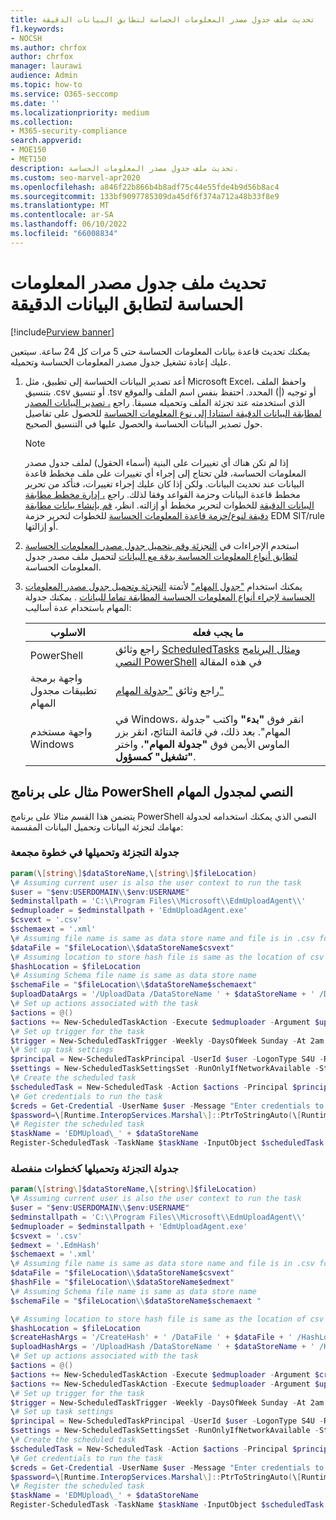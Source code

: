 ```yaml
---
title: تحديث ملف جدول مصدر المعلومات الحساسة لتطابق البيانات الدقيقة
f1.keywords:
- NOCSH
ms.author: chrfox
author: chrfox
manager: laurawi
audience: Admin
ms.topic: how-to
ms.service: O365-seccomp
ms.date: ''
ms.localizationpriority: medium
ms.collection:
- M365-security-compliance
search.appverid:
- MOE150
- MET150
description: تحديث ملف جدول مصدر المعلومات الحساسة.
ms.custom: seo-marvel-apr2020
ms.openlocfilehash: a846f22b866b4b8adf75c44e55fde4b9d56b8ac4
ms.sourcegitcommit: 133bf9097785309da45df6f374a712a48b33f8e9
ms.translationtype: MT
ms.contentlocale: ar-SA
ms.lasthandoff: 06/10/2022
ms.locfileid: "66008834"
---
```

# <a name="refresh-your-exact-data-match-sensitive-information-source-table-file"></a>تحديث ملف جدول مصدر المعلومات الحساسة لتطابق البيانات الدقيقة 

[!include[Purview banner](../includes/purview-rebrand-banner.md)]

يمكنك تحديث قاعدة بيانات المعلومات الحساسة حتى 5 مرات كل 24 ساعة. سيتعين عليك إعادة تشغيل جدول مصدر المعلومات الحساسة وتحميله.

1. أعد تصدير البيانات الحساسة إلى تطبيق، مثل Microsoft Excel، واحفظ الملف بتنسيق .csv أو تنسيق .tsv أو توجيه (|) المحدد. احتفظ بنفس اسم الملف والموقع الذي استخدمته عند تجزئة الملف وتحميله مسبقا. راجع [، تصدير البيانات المصدر لمطابقة البيانات الدقيقة استنادا إلى نوع المعلومات الحساسة](sit-get-started-exact-data-match-export-data.md#export-source-data-for-exact-data-match-based-sensitive-information-type) للحصول على تفاصيل حول تصدير البيانات الحساسة والحصول عليها في التنسيق الصحيح.

      > [!NOTE]
      > إذا لم تكن هناك أي تغييرات على البنية (أسماء الحقول) لملف جدول مصدر المعلومات الحساسة، فلن تحتاج إلى إجراء أي تغييرات على ملف مخطط قاعدة البيانات عند تحديث البيانات. ولكن إذا كان عليك إجراء تغييرات، فتأكد من تحرير مخطط قاعدة البيانات وحزمة القواعد وفقا لذلك. راجع [، إدارة مخطط مطابقة البيانات الدقيقة](sit-use-exact-data-manage-schema.md#manage-your-exact-data-match-schema) للخطوات لتحرير مخطط أو إزالته. انظر، [قم بإنشاء بيانات مطابقة دقيقة لنوع/حزمة قاعدة المعلومات الحساسة](sit-get-started-exact-data-match-create-rule-package.md#create-exact-data-match-sensitive-information-typerule-package) للخطوات لتحرير حزمة EDM SIT/rule أو إزالتها.

2. استخدم الإجراءات في [التجزئة وقم بتحميل جدول مصدر المعلومات الحساسة لتطابق أنواع المعلومات الحساسة بدقة مع البيانات](sit-get-started-exact-data-match-hash-upload.md#hash-and-upload-the-sensitive-information-source-table-for-exact-data-match-sensitive-information-types) لتحميل ملف مصدر جدول المعلومات الحساسة.

3. يمكنك استخدام ["جدول المهام"](/windows/desktop/TaskSchd/task-scheduler-start-page) لأتمتة [التجزئة وتحميل جدول مصدر المعلومات الحساسة لإجراء أنواع المعلومات الحساسة المطابقة تماما للبيانات](sit-get-started-exact-data-match-hash-upload.md#hash-and-upload-the-sensitive-information-source-table-for-exact-data-match-sensitive-information-types) . يمكنك جدولة المهام باستخدام عدة أساليب:

   |الاسلوب|ما يجب فعله|
   |---|---|
   |PowerShell|راجع وثائق [ScheduledTasks](/powershell/module/scheduledtasks/) [ومثال البرنامج النصي PowerShell](#example-powershell-script-for-task-scheduler) في هذه المقالة|
   |واجهة برمجة تطبيقات مجدول المهام|راجع وثائق ["جدولة المهام"](/windows/desktop/TaskSchd/using-the-task-scheduler)|
   |واجهة مستخدم Windows|في Windows، انقر فوق **"بدء"** واكتب "جدولة المهام". بعد ذلك، في قائمة النتائج، انقر بزر الماوس الأيمن فوق **"جدولة المهام"**، واختر **"تشغيل" كمسؤول**.|

## <a name="example-powershell-script-for-task-scheduler"></a>مثال على برنامج PowerShell النصي لمجدول المهام

يتضمن هذا القسم مثالا على برنامج PowerShell النصي الذي يمكنك استخدامه لجدولة مهامك لتجزئة البيانات وتحميل البيانات المقسمة:

### <a name="schedule-hashing-and-upload-in-a-combined-step"></a>جدولة التجزئة وتحميلها في خطوة مجمعة

```powershell
param(\[string\]$dataStoreName,\[string\]$fileLocation)
\# Assuming current user is also the user context to run the task
$user = "$env:USERDOMAIN\\$env:USERNAME"
$edminstallpath = 'C:\\Program Files\\Microsoft\\EdmUploadAgent\\'
$edmuploader = $edminstallpath + 'EdmUploadAgent.exe'
$csvext = '.csv'
$schemaext = '.xml'
\# Assuming file name is same as data store name and file is in .csv format
$dataFile = "$fileLocation\\$dataStoreName$csvext"
\# Assuming location to store hash file is same as the location of csv file
$hashLocation = $fileLocation
\# Assuming Schema file name is same as data store name
$schemaFile = "$fileLocation\\$dataStoreName$schemaext"
$uploadDataArgs = '/UploadData /DataStoreName ' + $dataStoreName + ' /DataFile ' + $dataFile + ' /HashLocation' + $hashLocation + ' /Schema ' + $schemaFile
\# Set up actions associated with the task
$actions = @()
$actions += New-ScheduledTaskAction -Execute $edmuploader -Argument $uploadDataArgs -WorkingDirectory $edminstallpath
\# Set up trigger for the task
$trigger = New-ScheduledTaskTrigger -Weekly -DaysOfWeek Sunday -At 2am
\# Set up task settings
$principal = New-ScheduledTaskPrincipal -UserId $user -LogonType S4U -RunLevel Highest
$settings = New-ScheduledTaskSettingsSet -RunOnlyIfNetworkAvailable -StartWhenAvailable -WakeToRun
\# Create the scheduled task
$scheduledTask = New-ScheduledTask -Action $actions -Principal $principal -Trigger $trigger -Settings $settings
\# Get credentials to run the task
$creds = Get-Credential -UserName $user -Message "Enter credentials to run the task"
$password=\[Runtime.InteropServices.Marshal\]::PtrToStringAuto(\[Runtime.InteropServices.Marshal\]::SecureStringToBSTR($creds.Password))
\# Register the scheduled task
$taskName = 'EDMUpload\_' + $dataStoreName
Register-ScheduledTask -TaskName $taskName -InputObject $scheduledTask -User $user -Password $password
```

### <a name="schedule-hashing-and-upload-as-separate-steps"></a>جدولة التجزئة وتحميلها كخطوات منفصلة

```powershell
param(\[string\]$dataStoreName,\[string\]$fileLocation)
\# Assuming current user is also the user context to run the task
$user = "$env:USERDOMAIN\\$env:USERNAME"
$edminstallpath = 'C:\\Program Files\\Microsoft\\EdmUploadAgent\\'
$edmuploader = $edminstallpath + 'EdmUploadAgent.exe'
$csvext = '.csv'
$edmext = '.EdmHash'
$schemaext = '.xml'
\# Assuming file name is same as data store name and file is in .csv format
$dataFile = "$fileLocation\\$dataStoreName$csvext"
$hashFile = "$fileLocation\\$dataStoreName$edmext"
\# Assuming Schema file name is same as data store name
$schemaFile = "$fileLocation\\$dataStoreName$schemaext "

\# Assuming location to store hash file is same as the location of csv file
$hashLocation = $fileLocation
$createHashArgs = '/CreateHash' + ' /DataFile ' + $dataFile + ' /HashLocation ' + $hashLocation + ' /Schema ' + $schemaFile
$uploadHashArgs = '/UploadHash /DataStoreName ' + $dataStoreName + ' /HashFile ' + $hashFile
\# Set up actions associated with the task
$actions = @()
$actions += New-ScheduledTaskAction -Execute $edmuploader -Argument $createHashArgs -WorkingDirectory $edminstallpath
$actions += New-ScheduledTaskAction -Execute $edmuploader -Argument $uploadHashArgs -WorkingDirectory $edminstallpath
\# Set up trigger for the task
$trigger = New-ScheduledTaskTrigger -Weekly -DaysOfWeek Sunday -At 2am
\# Set up task settings
$principal = New-ScheduledTaskPrincipal -UserId $user -LogonType S4U -RunLevel Highest
$settings = New-ScheduledTaskSettingsSet -RunOnlyIfNetworkAvailable -StartWhenAvailable -WakeToRun
\# Create the scheduled task
$scheduledTask = New-ScheduledTask -Action $actions -Principal $principal -Trigger $trigger -Settings $settings
\# Get credentials to run the task
$creds = Get-Credential -UserName $user -Message "Enter credentials to run the task"
$password=\[Runtime.InteropServices.Marshal\]::PtrToStringAuto(\[Runtime.InteropServices.Marshal\]::SecureStringToBSTR($creds.Password))
\# Register the scheduled task
$taskName = 'EDMUpload\_' + $dataStoreName
Register-ScheduledTask -TaskName $taskName -InputObject $scheduledTask -User $user -Password $password
```
